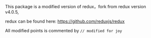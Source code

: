 This package is a modified version of redux，fork from redux version v4.0.5,

redux can be found here:
https://github.com/reduxjs/redux

All modified points is commented by `// modified for joy`
